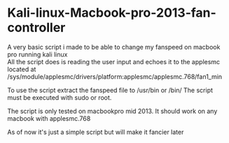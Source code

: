 # Kali-linux-Macbook-pro-2013-fan-controller


A very basic script i made to be able to change my fanspeed on macbook pro running kali linux<br>
All the script does is reading the user input and echoes it to the applesmc located at /sys/module/applesmc/drivers/platform:applesmc/applesmc.768/fan1_min



To use the script extract the fanspeed file to /usr/bin or /bin/
The script must be executed with sudo or root.

The script is only tested on macbookpro mid 2013. It should work on any macbook with applesmc.768

As of now it's just a simple script but will make it fancier later

